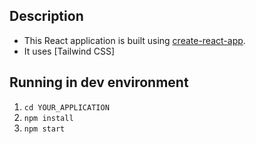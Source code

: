 
## Description

- This React application is built using [create-react-app](https://create-react-app.dev/).
- It uses [Tailwind CSS]

## Running in dev environment

1. `cd YOUR_APPLICATION`
2. `npm install`
3. `npm start`



